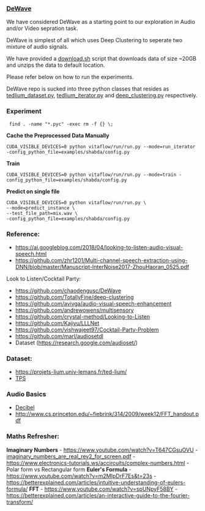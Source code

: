 
### [DeWave](https://github.com/chaodengusc/DeWave)

We have considered DeWave as a starting point to our exploration in Audio and/or Video sepration task.

DeWave is simplest of all which uses Deep Clustering to seperate two mixture of audio signals.

We have provided a [download.sh](download.sh) script that downloads data of size ~20GB and unzips the data to default location.

Please refer below on how to run the experiments.

DeWave repo is sucked into three python classes that resides as [tedlium_dataset.py](tedlium_dataset.py), 
[tedlium_iterator.py](tedlium_iterator_basic.py) and [deep_clustering.py](deep_clustering.py) respectively.


### Experiment

```
 find . -name "*.pyc" -exec rm -f {} \;
```
**Cache the Preprocessed Data Manually**
```
CUDA_VISIBLE_DEVICES=0 python vitaflow/run/run.py --mode=run_iterator -config_python_file=examples/shabda/config.py
```
**Train**
```
CUDA_VISIBLE_DEVICES=0 python vitaflow/run/run.py --mode=train -config_python_file=examples/shabda/config.py
```
**Predict on single file**
```
CUDA_VISIBLE_DEVICES=0 python vitaflow/run/run.py \
--mode=predict_instance \
--test_file_path=mix.wav \
-config_python_file=examples/shabda/config.py
```


### Reference: 

* https://ai.googleblog.com/2018/04/looking-to-listen-audio-visual-speech.html
* https://github.com/zhr1201/Multi-channel-speech-extraction-using-DNN/blob/master/Manuscript-InterNoise2017-ZhouHaoran_0525.pdf

Look to Listen/Cocktail Party:
* https://github.com/chaodengusc/DeWave
* https://github.com/TotallyFine/deep-clustering
* https://github.com/avivga/audio-visual-speech-enhancement
* https://github.com/andrewowens/multisensory
* https://github.com/crystal-method/Looking-to-Listen
* https://github.com/Kajiyu/LLLNet
* https://github.com/vishwajeet97/Cocktail-Party-Problem
* https://github.com/marl/audiosetdl 
* Dataset (https://research.google.com/audioset/)



### Dataset:
* https://projets-lium.univ-lemans.fr/ted-lium/
* [TPS](http://www-mmsp.ece.mcgill.ca/Documents/Data/)

### Audio Basics
- [Decibel](https://www.rapidtables.com/electric/decibel.html)
- http://www.cs.princeton.edu/~fiebrink/314/2009/week12/FFT_handout.pdf

### Maths Refresher:

**Imaginary Numbers**
    - https://www.youtube.com/watch?v=T647CGsuOVU 
    - [imaginary_numbers_are_real_rev2_for_screen.pdf](https://static1.squarespace.com/static/54b90461e4b0ad6fb5e05581/t/5a6e7bd341920260ccd693cf/1517190204747/imaginary_numbers_are_real_rev2_for_screen.pdf)
    - https://www.electronics-tutorials.ws/accircuits/complex-numbers.html
    - Polar form vs Rectangular form
**Euler's Formula**
    - https://www.youtube.com/watch?v=m2MIpDrF7Es&t=23s
    - https://betterexplained.com/articles/intuitive-understanding-of-eulers-formula/
**FFT**
    - https://www.youtube.com/watch?v=spUNpyF58BY
    - https://betterexplained.com/articles/an-interactive-guide-to-the-fourier-transform/

